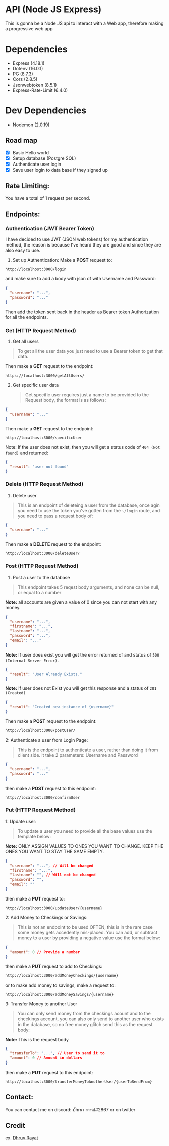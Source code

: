 # API (Node JS Express)

This is gonna be a Node JS api to interact with a Web app, therefore making a progressive web app

# Dependencies

- Express (4.18.1)
- Dotenv (16.0.1)
- PG (8.7.3)
- Cors (2.8.5)
- Jsonwebtoken (8.5.1)
- Express-Rate-Limit (6.4.0)

# Dev Dependencies

- Nodemon (2.0.19)

## Road map

- [x] Basic Hello world
- [x] Setup database (Postgre SQL)
- [x] Authenticate user login
- [x] Save user login to data base if they signed up

## Rate Limiting:

You have a total of 1 request per second.

## Endpoints:

### Authentication (JWT Bearer Token)

I have decided to use JWT (JSON web tokens) for my authentication method, the reason is because I've heard they are good and since they are also easy to use.

1. Set up Authentication: Make a **POST** request to:

`http://localhost:3000/login`

and make sure to add a body with json of with Username and Password:

```json
{
  "username": "...",
  "password": "..."
}
```

Then add the token sent back in the header as Bearer token Authorization for all the endpoints.

### Get (HTTP Request Method)

1. Get all users

> To get all the user data you just need to use a Bearer token to get that data.

Then make a **GET** request to the endpoint:

`https://localhost:3000/getAllUsers/`

2. Get specific user data
   > Get specific user requires just a name to be provided to the Request body, the format is as follows:

```json
{
  "username": "..."
}
```

Then make a **GET** request to the endpoint:

`http://localhost:3000/specificUser`

Note: If the user does not exist, then you will get a status code of `404 (Not found)` and returned:

```json
{
  "result": "user not found"
}
```

### Delete (HTTP Request Method)

1. Delete user

> This is an endpoint of deleteing a user from the database, once agin you need to use the token you've gotten from the `~/login` route, and you need to pass a request body of:

```json
{
  "username": "..."
}
```

Then make a **DELETE** request to the endpoint:

`http://localhost:3000/deleteUser/`

### Post (HTTP Request Method)

1. Post a user to the database

> This endpoint takes 5 reqest body arguments, and none can be null, or equal to a number

**Note:** all accounts are given a value of 0 since you can not start with any money.

```json
{
  "username": "...",
  "firstname": "...",
  "lastname": "...",
  "password": "...",
  "email": "..."
}
```

**Note:** If user does exist you will get the error returned of and status of `500 (Internal Server Error)`.

```json
{
  "result": "User Already Exists."
}
```

**Note:** If user does not Exist you will get this response and a status of `201 (Created)`

```json
{
  "result": "Created new instance of {username}"
}
```

Then make a **POST** request to the endpoint:

`http://localhost:3000/postUser/`

2: Authenticate a user from Login Page:

> This is the endpoint to authenticate a user, rather than doing it from client side. it take 2 parameters: Username and Password

```json
{
  "username": "...",
  "password": "..."
}
```

then make a **POST** request to this endpoint:

`http://localhost:3000/confirmUser`

### Put (HTTP Request Method)

1: Update user:

> To update a user you need to provide all the base values use the template below:

**Note:** ONLY ASSIGN VALUES TO ONES YOU WANT TO CHANGE. KEEP THE ONES YOU WANT TO STAY THE SAME EMPTY.

```json
{
  "username": "...", // Will be changed
  "firstname": "...",
  "lastname": "", // Will not be changed
  "password": "",
  "email": ""
}
```

then make a **PUT** request to:

`http://localhost:3000/updateUser/{username}`

2: Add Money to Checkings or Savings:

> This is not an endpoint to be used OFTEN, this is in the rare case some money gets accedently mis-placed. You can add, or subtract money to a user by providing a negative value use the format below:

```json
{
  "amount": 0 // Provide a number
}
```

then make a **PUT** request to add to Checkings:

`http://localhost:3000/addMoneyCheckings/{username}`

or to make add money to savings, make a request to:

`http://localhost:3000/addMoneySavings/{username}`

3: Transfer Money to another User

> You can only send money from the checkings acount and to the checkings account, you can also only send to another user who exists in the database, so no free money glitch send this as the request body:

**Note:** This is the request body

```json
{
  "transferTo": "...", // User to send it to
  "amount": 0 // Amount in dollars
}
```

then make a **PUT** request to this endpoint:

`http://localhost:3000/transferMoneyToAnotherUser/{userToSendFrom}`

## Contact:

You can contact me on discord: ໓hrนง rคฯคt#2867 or on twitter

## Credit

ex. [Dhruv Rayat](https://twitter.com/RayatDhruv)
